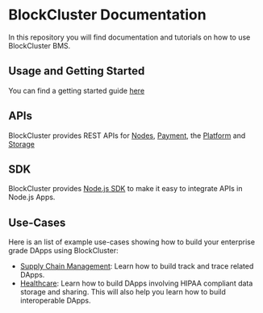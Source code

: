 # BlockCluster Documentation
In this repository you will find documentation and tutorials on how to use BlockCluster BMS.

## Usage and Getting Started

You can find a getting started guide [here](Getting_Started.md)

## APIs

BlockCluster provides REST APIs for [Nodes](https://dynamo.api.blockcluster.io), [Payment](https://paymeter.api.blockcluster.io), the [Platform](https://platform.api.blockcluster.io) and [Storage](https://hyperion.api.blockcluster.io)

## SDK

BlockCluster provides [Node.js SDK](https://github.com/BlockClusterApp/blockcluster-node) to make it easy to integrate APIs in Node.js Apps.

## Use-Cases

Here is an list of example use-cases showing how to build your enterprise grade DApps using BlockCluster:

* [Supply Chain Management](use-cases/supply-chain-management.md): Learn how to build track and trace related DApps.
* [Healthcare](use-cases/healthcare.md): Learn how to build DApps involving HIPAA compliant data storage and sharing. This will also help you learn how to build interoperable  DApps.